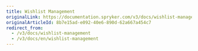 ```yaml
---
title: Wishlist Management
originalLink: https://documentation.spryker.com/v3/docs/wishlist-management
originalArticleId: 8b7e15ad-e092-40e6-890d-62a667a454c7
redirect_from:
  - /v3/docs/wishlist-management
  - /v3/docs/en/wishlist-management
---
```



